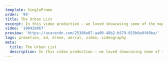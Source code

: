 ```yaml
---
template: SinglePromo
order: '99'
title: The Urban List
excerpt: In this video production – we loved showcasing some of the magical walks an scenery so close to the Gold Coast. One of many projects we have worked on for The Urban List.
video: '190429067'
preview: 'https://ucarecdn.com/25386e07-aa00-48b2-b579-015b0a9f49ba/'
tags: promotion, ad, drone, aerial, video, videography
meta:
  title: The Urban List
  description: In this video production – we loved showcasing some of the magical walks an scenery so close to the Gold Coast. One of many projects we have worked on for The Urban List.
---
```

